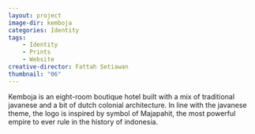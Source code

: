 ```yaml
---
layout: project
image-dir: kemboja
categories: Identity
tags: 
    - Identity
    - Prints
    - Website
creative-director: Fattah Setiawan
thumbnail: "06"
---
```


Kemboja is an eight-room boutique hotel built with a mix of traditional javanese and a bit of dutch colonial architecture. In line with the javanese theme, the logo is inspired by symbol of Majapahit, the most powerful empire to ever rule in the history of indonesia.